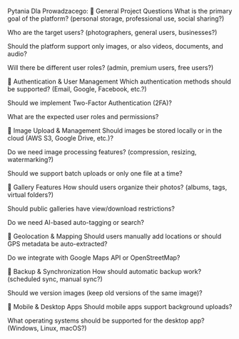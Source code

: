 Pytania Dla Prowadzacego:
🔹 General Project Questions What is the primary goal of the platform? (personal storage, professional use, social sharing?)

Who are the target users? (photographers, general users, businesses?)

Should the platform support only images, or also videos, documents, and audio?

Will there be different user roles? (admin, premium users, free users?)

🔹 Authentication & User Management Which authentication methods should be supported? (Email, Google, Facebook, etc.?)

Should we implement Two-Factor Authentication (2FA)?

What are the expected user roles and permissions?

🔹 Image Upload & Management Should images be stored locally or in the cloud (AWS S3, Google Drive, etc.)?

Do we need image processing features? (compression, resizing, watermarking?)

Should we support batch uploads or only one file at a time?

🔹 Gallery Features How should users organize their photos? (albums, tags, virtual folders?)

Should public galleries have view/download restrictions?

Do we need AI-based auto-tagging or search?

🔹 Geolocation & Mapping Should users manually add locations or should GPS metadata be auto-extracted?

Do we integrate with Google Maps API or OpenStreetMap?

🔹 Backup & Synchronization How should automatic backup work? (scheduled sync, manual sync?)

Should we version images (keep old versions of the same image)?

🔹 Mobile & Desktop Apps Should mobile apps support background uploads?

What operating systems should be supported for the desktop app? (Windows, Linux, macOS?)
